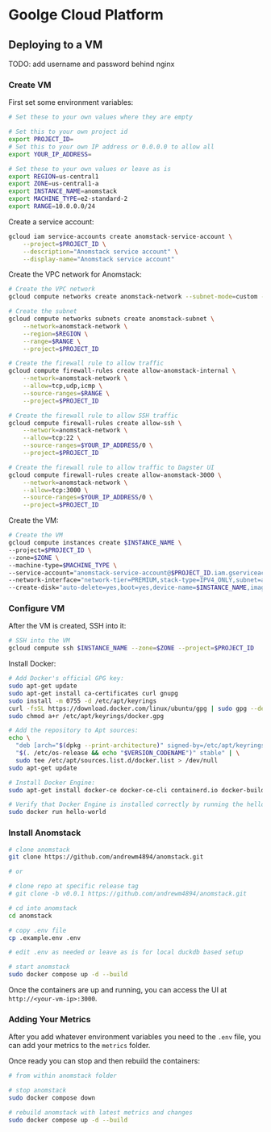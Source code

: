 # Goolge Cloud Platform

## Deploying to a VM

TODO: add username and password behind nginx

### Create VM

First set some environment variables:

```bash
# Set these to your own values where they are empty

# Set this to your own project id
export PROJECT_ID=
# Set this to your own IP address or 0.0.0.0 to allow all
export YOUR_IP_ADDRESS=

# Set these to your own values or leave as is
export REGION=us-central1
export ZONE=us-central1-a
export INSTANCE_NAME=anomstack
export MACHINE_TYPE=e2-standard-2
export RANGE=10.0.0.0/24
```

Create a service account:

```bash
gcloud iam service-accounts create anomstack-service-account \
    --project=$PROJECT_ID \
    --description="Anomstack service account" \
    --display-name="Anomstack service account"
```

Create the VPC network for Anomstack:

```bash
# Create the VPC network
gcloud compute networks create anomstack-network --subnet-mode=custom --project=$PROJECT_ID

# Create the subnet
gcloud compute networks subnets create anomstack-subnet \
    --network=anomstack-network \
    --region=$REGION \
    --range=$RANGE \
    --project=$PROJECT_ID

# Create the firewall rule to allow traffic
gcloud compute firewall-rules create allow-anomstack-internal \
    --network=anomstack-network \
    --allow=tcp,udp,icmp \
    --source-ranges=$RANGE \
    --project=$PROJECT_ID

# Create the firewall rule to allow SSH traffic
gcloud compute firewall-rules create allow-ssh \
    --network=anomstack-network \
    --allow=tcp:22 \
    --source-ranges=$YOUR_IP_ADDRESS/0 \
    --project=$PROJECT_ID

# Create the firewall rule to allow traffic to Dagster UI
gcloud compute firewall-rules create allow-anomstack-3000 \
    --network=anomstack-network \
    --allow=tcp:3000 \
    --source-ranges=$YOUR_IP_ADDRESS/0 \
    --project=$PROJECT_ID
```

Create the VM:

```bash
# Create the VM
gcloud compute instances create $INSTANCE_NAME \
--project=$PROJECT_ID \
--zone=$ZONE \
--machine-type=$MACHINE_TYPE \
--service-account="anomstack-service-account@$PROJECT_ID.iam.gserviceaccount.com" \
--network-interface="network-tier=PREMIUM,stack-type=IPV4_ONLY,subnet=anomstack-subnet" \
--create-disk="auto-delete=yes,boot=yes,device-name=$INSTANCE_NAME,image=projects/ubuntu-os-cloud/global/images/ubuntu-2004-focal-v20231101,mode=rw,size=50,type=projects/$PROJECT_ID/zones/$ZONE/diskTypes/pd-balanced"
```

### Configure VM

After the VM is created, SSH into it:

```bash
# SSH into the VM
gcloud compute ssh $INSTANCE_NAME --zone=$ZONE --project=$PROJECT_ID
```

Install Docker:

```bash
# Add Docker's official GPG key:
sudo apt-get update
sudo apt-get install ca-certificates curl gnupg
sudo install -m 0755 -d /etc/apt/keyrings
curl -fsSL https://download.docker.com/linux/ubuntu/gpg | sudo gpg --dearmor -o /etc/apt/keyrings/docker.gpg
sudo chmod a+r /etc/apt/keyrings/docker.gpg

# Add the repository to Apt sources:
echo \
  "deb [arch="$(dpkg --print-architecture)" signed-by=/etc/apt/keyrings/docker.gpg] https://download.docker.com/linux/ubuntu \
  "$(. /etc/os-release && echo "$VERSION_CODENAME")" stable" | \
  sudo tee /etc/apt/sources.list.d/docker.list > /dev/null
sudo apt-get update

# Install Docker Engine:
sudo apt-get install docker-ce docker-ce-cli containerd.io docker-buildx-plugin docker-compose-plugin

# Verify that Docker Engine is installed correctly by running the hello-world image:
sudo docker run hello-world
```

### Install Anomstack

```bash
# clone anomstack
git clone https://github.com/andrewm4894/anomstack.git

# or 

# clone repo at specific release tag
# git clone -b v0.0.1 https://github.com/andrewm4894/anomstack.git

# cd into anomstack
cd anomstack

# copy .env file
cp .example.env .env

# edit .env as needed or leave as is for local duckdb based setup

# start anomstack
sudo docker compose up -d --build
```

Once the containers are up and running, you can access the UI at `http://<your-vm-ip>:3000`.

### Adding Your Metrics

After you add whatever environment variables you need to the `.env` file, you can add your metrics to the `metrics` folder.

Once ready you can stop and then rebuild the containers:

```bash
# from within anomstack folder

# stop anomstack
sudo docker compose down

# rebuild anomstack with latest metrics and changes
sudo docker compose up -d --build
```
